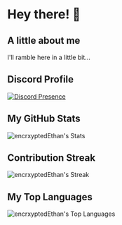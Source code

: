 # Hey there! 👋

## A little about me
I'll ramble here in a little bit...

## Discord Profile
[![Discord Presence](https://lanyard.cnrad.dev/api/1024822280599117824?hideProfile=false&hideClan=true)](https://discord.com/users/1024822280599117824)

## My GitHub Stats
![encrxyptedEthan's Stats](https://github-readme-stats.vercel.app/api?username=encrxyptedEthan&theme=midnight-purple&show_icons=true&hide_border=true&count_private=true)

## Contribution Streak
![encrxyptedEthan's Streak](https://github-readme-streak-stats.herokuapp.com/?user=encrxyptedEthan&theme=midnight-purple&hide_border=true)

## My Top Languages
![encrxyptedEthan's Top Languages](https://github-readme-stats.vercel.app/api/top-langs/?username=encrxyptedEthan&theme=midnight-purple&show_icons=true&hide_border=true&layout=compact)
